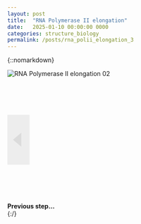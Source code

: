 ```yaml
---
layout: post
title:  "RNA Polymerase II elongation"
date:   2025-01-10 00:00:00 0000
categories: structure_biology
permalink: /posts/rna_polii_elongation_3
---
```

{::nomarkdown}
<div class='imageWrapper'>
<img class="image0" src="{{ site.baseurl }}/assets/images/rna003.jpg" alt="RNA Polymerase II elongation 02">
<svg viewBox="0 0 160 90" class='image-area'>
<!--#######################-->
<polygon id="background_0" points="4,45 10,40 10,50" fill="rgba(255, 255, 255, .8)"/>
<polygon points="4,45 10,40 10,50" fill="rgba(200, 200, 200, .5)"/>
<a href="{{site.baseurl}}/posts/rna_polii_elongation_2">
<rect id="select_0" x="0%" y="30%" width="10%" height="40%" fill="rgba(200, 200, 200, .3)"/></a>

</svg>
<!--#######################-->
<div class="overlay" id="textbox_0" ><b> Previous step... </b></div>
</div>
{:/}

